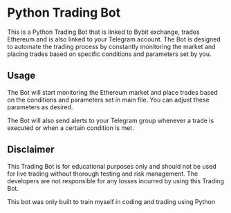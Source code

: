 # Python Trading Bot

This is a Python Trading Bot that is linked to Bybit exchange, trades Ethereum and is also linked to your Telegram account. The Bot is designed to automate the trading process by constantly monitoring the market and placing trades based on specific conditions and parameters set by you.


## Usage

The Bot will start monitoring the Ethereum market and place trades based on the conditions and parameters set in main file. You can adjust these parameters as desired.

The Bot will also send alerts to your Telegram group whenever a trade is executed or when a certain condition is met.

## Disclaimer

This Trading Bot is for educational purposes only and should not be used for live trading without thorough testing and risk management. The developers are not responsible for any losses incurred by using this Trading Bot.

This bot was only built to train myself in coding and trading using Python
